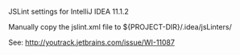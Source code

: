 JSLint settings for IntelliJ IDEA 11.1.2

Manually copy the jslint.xml file to ${PROJECT-DIR}/.idea/jsLinters/

See: http://youtrack.jetbrains.com/issue/WI-11087